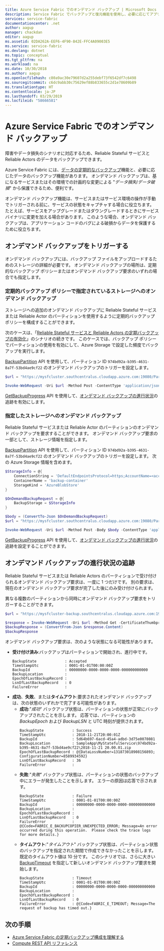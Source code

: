 ```yaml
---
title: Azure Service Fabric でのオンデマンド バックアップ | Microsoft Docs
description: Service Fabric でバックアップと復元機能を使用し、必要に応じてアプリケーションのデータをバックアップします。
services: service-fabric
documentationcenter: .net
author: aagup
manager: chackdan
editor: aagup
ms.assetid: 02DA262A-EEF6-4F90-842E-FFC4A09003E5
ms.service: service-fabric
ms.devlang: dotnet
ms.topic: conceptual
ms.tgt_pltfrm: na
ms.workload: na
ms.date: 10/30/2018
ms.author: aagup
ms.openlocfilehash: c80a9ac30e79607d2a255debf73f6542df7c6498
ms.sourcegitcommit: c6dc9abb30c75629ef88b833655c2d1e78609b89
ms.translationtype: HT
ms.contentlocale: ja-JP
ms.lasthandoff: 03/29/2019
ms.locfileid: "58666581"
---
```

# <a name="on-demand-backup-in-azure-service-fabric"></a>Azure Service Fabric でのオンデマンド バックアップ

障害やデータ損失のシナリオに対応するため、Reliable Stateful サービスと Reliable Actors のデータをバックアップできます。

Azure Service Fabric には、[データの定期的なバックアップ](service-fabric-backuprestoreservice-quickstart-azurecluster.md)機能と、必要に応じたデータのバックアップ機能があります。 オンデマンド バックアップは、基になるサービスまたはその環境での計画的な変更による "_データ損失_/_データ破損_" から保護できるため、便利です。

オンデマンド バックアップ機能は、サービスまたはサービス環境の操作が手動でトリガーされる前に、サービスの状態をキャプチャする場合に役立ちます。 たとえば、サービスをアップグレードまたはダウングレードするときにサービス バイナリに変更を加える場合があります。 このような場合、オンデマンド バックアップは、アプリケーション コードのバグによる破損からデータを保護するために役立ちます。

## <a name="triggering-on-demand-backup"></a>オンデマンド バックアップをトリガーする

オンデマンド バックアップには、バックアップ ファイルをアップロードするためのストレージの詳細が必要です。 オンデマンド バックアップの場所は、定期的なバックアップ ポリシーまたはオンデマンド バックアップ要求のいずれの場合でも指定します。

### <a name="on-demand-backup-to-storage-specified-by-a-periodic-backup-policy"></a>定期的バックアップ ポリシーで指定されているストレージへのオンデマンド バックアップ

ストレージへの追加のオンデマンド バックアップに Reliable Stateful サービスまたは Reliable Actor のパーティションを使用するように定期的バックアップ ポリシーを構成することができます。

次のケースは、「[Reliable Stateful サービスと Reliable Actors の定期バックアップの有効化](service-fabric-backuprestoreservice-quickstart-azurecluster.md#enabling-periodic-backup-for-reliable-stateful-service-and-reliable-actors)」のシナリオの続きです。 このケースでは、バックアップ ポリシーでパーティションの使用を有効にして、Azure Storage で設定した頻度でバックアップを実行します。

[BackupPartition](https://docs.microsoft.com/rest/api/servicefabric/sfclient-api-backuppartition) API を使用して、パーティション ID `974bd92a-b395-4631-8a7f-53bd4ae9cf22` のオンデマンド バックアップのトリガーを設定します。

```powershell
$url = "https://mysfcluster.southcentralus.cloudapp.azure.com:19080/Partitions/974bd92a-b395-4631-8a7f-53bd4ae9cf22/$/Backup?api-version=6.4"

Invoke-WebRequest -Uri $url -Method Post -ContentType 'application/json' -CertificateThumbprint '1b7ebe2174649c45474a4819dafae956712c31d3'
```

[GetBackupProgress](https://docs.microsoft.com/rest/api/servicefabric/sfclient-api-getpartitionbackupprogress) API を使用して、[オンデマンド バックアップの進行状況](service-fabric-backup-restore-service-ondemand-backup.md#tracking-on-demand-backup-progress)の追跡を有効にします。

### <a name="on-demand-backup-to-specified-storage"></a>指定したストレージへのオンデマンド バックアップ

Reliable Stateful サービスまたは Reliable Actor のパーティションのオンデマンド バックアップを要求することができます。 オンデマンド バックアップ要求の一部として、ストレージ情報を指定します。

[BackupPartition](https://docs.microsoft.com/rest/api/servicefabric/sfclient-api-backuppartition) API を使用して、パーティション ID `974bd92a-b395-4631-8a7f-53bd4ae9cf22` のオンデマンド バックアップのトリガーを設定します。 次の Azure Storage 情報を含めます。

```powershell
$StorageInfo = @{
    ConnectionString = 'DefaultEndpointsProtocol=https;AccountName=<account-name>;AccountKey=<account-key>;EndpointSuffix=core.windows.net'
    ContainerName = 'backup-container'
    StorageKind = 'AzureBlobStore'
}

$OnDemandBackupRequest = @{
    BackupStorage = $StorageInfo
}

$body = (ConvertTo-Json $OnDemandBackupRequest)
$url = "https://mysfcluster.southcentralus.cloudapp.azure.com:19080/Partitions/974bd92a-b395-4631-8a7f-53bd4ae9cf22/$/Backup?api-version=6.4"

Invoke-WebRequest -Uri $url -Method Post -Body $body -ContentType 'application/json' -CertificateThumbprint '1b7ebe2174649c45474a4819dafae956712c31d3'
```

[GetBackupProgress](https://docs.microsoft.com/rest/api/servicefabric/sfclient-api-getpartitionbackupprogress) API を使用して、[オンデマンド バックアップの進行状況](service-fabric-backup-restore-service-ondemand-backup.md#tracking-on-demand-backup-progress)の追跡を設定することができます。

## <a name="tracking-on-demand-backup-progress"></a>オンデマンド バックアップの進行状況の追跡

Reliable Stateful サービスまたは Reliable Actors のパーティションで受け付けられるオンデマンド バックアップ要求は、一度に 1 つだけです。 別の要求は、現在のオンデマンド バックアップ要求が完了した後にのみ受け付けられます。

異なる複数のパーティションから同時にオンデマンド バックアップ要求をトリガーすることができます。

```powershell
$url = "https://mysfcluster-backup.southcentralus.cloudapp.azure.com:19080/Partitions/974bd92a-b395-4631-8a7f-53bd4ae9cf22/$/GetBackupProgress?api-version=6.4"

$response = Invoke-WebRequest -Uri $url -Method Get -CertificateThumbprint '1b7ebe2174649c45474a4819dafae956712c31d3' 
$backupResponse = (ConvertFrom-Json $response.Content) 
$backupResponse
```

オンデマンド バックアップ要求は、次のような状態になる可能性があります。

- **受け付け済み**:バックアップはパーティションで開始され、進行中です。
  ```
  BackupState             : Accepted
  TimeStampUtc            : 0001-01-01T00:00:00Z
  BackupId                : 00000000-0000-0000-0000-000000000000
  BackupLocation          :
  EpochOfLastBackupRecord :
  LsnOfLastBackupRecord   : 0
  FailureError            :
  ```
- **成功**、**失敗**、または**タイムアウト**:要求されたオンデマンド バックアップは、次の状態のいずれかで完了する可能性があります。
  - **成功**:"_成功_" バックアップ状態は、パーティションの状態が正常にバックアップされたことを示します。 応答では、パーティションの _BackupEpoch_ および _BackupLSN_ と UTC 時刻が提供されます。
    ```
    BackupState             : Success
    TimeStampUtc            : 2018-11-21T20:00:01Z
    BackupId                : 5d64b697-6acd-45a4-adbd-3d75e0078081
    BackupLocation          : SampleApp\MyStatefulService\974bd92a-b395-4631-8a7f-53bd4ae9cf22\2018-11-21 20.00.01.zip
    EpochOfLastBackupRecord : @{DataLossNumber=131873018908156893; ConfigurationNumber=8589934592}
    LsnOfLastBackupRecord   : 36
    FailureError            :
    ```
  - **失敗**:"_失敗_" バックアップ状態は、パーティションの状態のバックアップ中にエラーが発生したことを示します。 エラーの原因は応答で示されます。
    ```
    BackupState             : Failure
    TimeStampUtc            : 0001-01-01T00:00:00Z
    BackupId                : 00000000-0000-0000-0000-000000000000
    BackupLocation          :
    EpochOfLastBackupRecord :
    LsnOfLastBackupRecord   : 0
    FailureError            : @{Code=FABRIC_E_BACKUPCOPIER_UNEXPECTED_ERROR; Message=An error occurred during this operation.  Please check the trace logs for more details.}
    ```
  - **タイムアウト**:"_タイムアウト_" バックアップ状態は、パーティション状態のバックアップを指定された期間で作成できなかったことを示します。 既定のタイムアウト値は 10 分です。 このシナリオでは、さらに大きい [BackupTimeout](https://docs.microsoft.com/rest/api/servicefabric/sfclient-api-backuppartition#backuptimeout) を指定して新しいオンデマンド バックアップ要求を開始します。
    ```
    BackupState             : Timeout
    TimeStampUtc            : 0001-01-01T00:00:00Z
    BackupId                : 00000000-0000-0000-0000-000000000000
    BackupLocation          :
    EpochOfLastBackupRecord :
    LsnOfLastBackupRecord   : 0
    FailureError            : @{Code=FABRIC_E_TIMEOUT; Message=The request of backup has timed out.}
    ```

## <a name="next-steps"></a>次の手順

- [Azure Service Fabric の定期バックアップ構成を理解する](./service-fabric-backuprestoreservice-configure-periodic-backup.md)
- [Compute REST API リファレンス](https://docs.microsoft.com/rest/api/servicefabric/sfclient-index-backuprestore)
